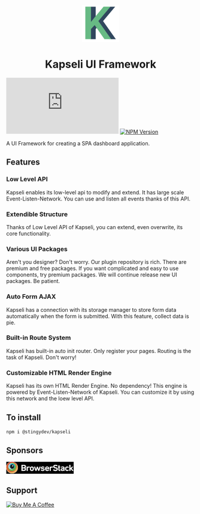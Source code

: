 <p align="center">
    <img src="./kapseli-logo.png" alt="kapseli-logo" height="100"><br>
</p>
<h1 align="center">Kapseli UI Framework</h1>

![Code Size](https://badgen.net/badgesize/brotli/https://raw.githubusercontent.com/Swindler36/Kapseli-UI-Framework/main/dist/js/bundle.js?style=flat-square&label=size&color=47BB77&labelColor=000)
[![NPM Version](https://img.shields.io/npm/v/@stingydev/kapseli?style=flat-square&color=47BB77&labelColor=000)](https://www.npmjs.com/package/@stingydev/kapseli)

A UI Framework for creating a SPA dashboard application.

## Features

### Low Level API
Kapseli enables its low-level api to modify and extend. It has large scale Event-Listen-Network. You can use and listen all events thanks of this API.

### Extendible Structure
Thanks of Low Level API of Kapseli, you can extend, even overwrite, its core functionality.

### Various UI Packages
Aren't you designer? Don't worry. Our plugin repository is rich. There are premium and free packages. If you want complicated and easy to use components, try premium packages. We will continue release new UI packages. Be patient.

### Auto Form AJAX
Kapseli has a connection with its storage manager to store form data automatically when the form is submitted. With this feature, collect data is pie.

### Built-in Route System
Kapseli has built-in auto init router. Only register your pages. Routing is the task of Kapseli. Don't worry!

### Customizable HTML Render Engine
Kapseli has its own HTML Render Engine. No dependency! This engine is powered by Event-Listen-Network of Kapseli. You can customize it by using this network and the loew level API.


## To install
```bash
npm i @stingydev/kapseli
```

## Sponsors 

![browserstack](./sponsors/browserstack.jpeg)

## Support

<a href="https://www.buymeacoffee.com/stingydev" target="_blank"><img src="https://cdn.buymeacoffee.com/buttons/v2/default-yellow.png" alt="Buy Me A Coffee" width="200px"></a>

